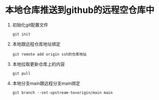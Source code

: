 # 本地仓库推送到github的远程空仓库中

1. 初始化git配置文件

   ```
   git init
   ```

2. 本地跟远程仓库地址绑定

   ```
   git remote add origin ssh的仓库地址
   ```

3. 本地拉取更新仓库上的内容

   ```
   git pull
   ```

4. 本地分支main跟远程分支main绑定

   ```
   git branch --set-upstream-to=origin/main main
   
   ```

   